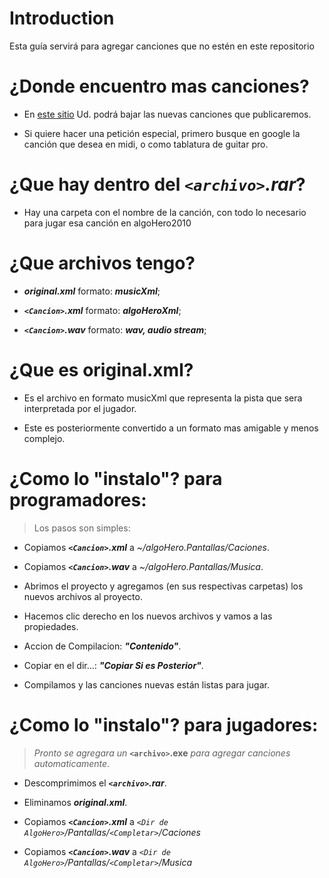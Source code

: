 # Introduction #

Esta guía servirá para agregar canciones que no estén en este repositorio




# ¿Donde encuentro mas canciones? #

  * En [este sitio](http://www.4shared.com/dir/g2ArOjQz/Canciones.html) Ud. podrá bajar las nuevas canciones que publicaremos.

  * Si quiere hacer una petición especial, primero busque en google la canción que desea en midi, o como tablatura de guitar pro.



# ¿Que hay dentro del _`<archivo>`.rar_? #


  * Hay una carpeta con el nombre de la canción, con todo lo necesario para jugar esa canción en algoHero2010






# ¿Que archivos tengo? #

  * _**original.xml**_     formato: _**musicXml**_;

  * _**`<Cancion>`.xml**_    formato: _**algoHeroXml**_;

  * _**`<Cancion>`.wav**_    formato: _**wav, audio stream**_;




# ¿Que es original.xml? #

  * Es el archivo en formato musicXml que representa la pista que sera interpretada por el jugador.


  * Este es posteriormente convertido a un formato mas amigable y menos complejo.




# ¿Como lo "instalo"? para programadores: #

> Los pasos son simples:


  * Copiamos _**`<Cancion>`.xml**_ a _~/algoHero.Pantallas/Caciones_.

  * Copiamos _**`<Cancion>`.wav**_ a _~/algoHero.Pantallas/Musica_.

  * Abrimos el proyecto y agregamos (en sus respectivas carpetas) los nuevos archivos al proyecto.

  * Hacemos clic derecho en los nuevos archivos y vamos a las propiedades.

  * Accion de Compilacion: _**"Contenido"**_.

  * Copiar en el dir...: _**"Copiar Si es Posterior"**_.

  * Compilamos y las canciones nuevas están listas para jugar.






# ¿Como lo "instalo"? para jugadores: #

> _Pronto se agregara un_ **`<archivo>`.exe** _para agregar canciones automaticamente_.

  * Descomprimimos el _**`<archivo>`.rar**_.

  * Eliminamos _**original.xml**_.

  * Copiamos _**`<Cancion>`.xml**_ a _`<Dir de AlgoHero>`/Pantallas/`<Completar>`/Caciones_

  * Copiamos _**`<Cancion>`.wav**_ a _`<Dir de AlgoHero>`/Pantallas/`<Completar>`/Musica_
